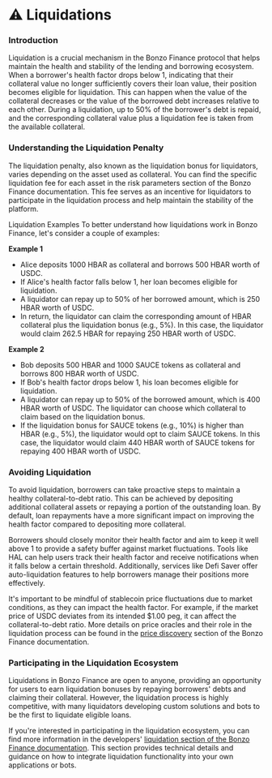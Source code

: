 # ⚠️ Liquidations

### Introduction&#x20;

Liquidation is a crucial mechanism in the Bonzo Finance protocol that helps maintain the health and stability of the lending and borrowing ecosystem. When a borrower's health factor drops below 1, indicating that their collateral value no longer sufficiently covers their loan value, their position becomes eligible for liquidation. This can happen when the value of the collateral decreases or the value of the borrowed debt increases relative to each other. During a liquidation, up to 50% of the borrower's debt is repaid, and the corresponding collateral value plus a liquidation fee is taken from the available collateral.

### Understanding the Liquidation Penalty&#x20;

The liquidation penalty, also known as the liquidation bonus for liquidators, varies depending on the asset used as collateral. You can find the specific liquidation fee for each asset in the risk parameters section of the Bonzo Finance documentation. This fee serves as an incentive for liquidators to participate in the liquidation process and help maintain the stability of the platform.

Liquidation Examples To better understand how liquidations work in Bonzo Finance, let's consider a couple of examples:

**Example 1**

* Alice deposits 1000 HBAR as collateral and borrows 500 HBAR worth of USDC.&#x20;
* If Alice's health factor falls below 1, her loan becomes eligible for liquidation.&#x20;
* A liquidator can repay up to 50% of her borrowed amount, which is 250 HBAR worth of USDC.&#x20;
* In return, the liquidator can claim the corresponding amount of HBAR collateral plus the liquidation bonus (e.g., 5%). In this case, the liquidator would claim 262.5 HBAR for repaying 250 HBAR worth of USDC.

**Example 2**

* Bob deposits 500 HBAR and 1000 SAUCE tokens as collateral and borrows 800 HBAR worth of USDC.&#x20;
* If Bob's health factor drops below 1, his loan becomes eligible for liquidation.&#x20;
* A liquidator can repay up to 50% of the borrowed amount, which is 400 HBAR worth of USDC. The liquidator can choose which collateral to claim based on the liquidation bonus.&#x20;
* If the liquidation bonus for SAUCE tokens (e.g., 10%) is higher than HBAR (e.g., 5%), the liquidator would opt to claim SAUCE tokens. In this case, the liquidator would claim 440 HBAR worth of SAUCE tokens for repaying 400 HBAR worth of USDC.

### Avoiding Liquidation&#x20;

To avoid liquidation, borrowers can take proactive steps to maintain a healthy collateral-to-debt ratio. This can be achieved by depositing additional collateral assets or repaying a portion of the outstanding loan. By default, loan repayments have a more significant impact on improving the health factor compared to depositing more collateral.

Borrowers should closely monitor their health factor and aim to keep it well above 1 to provide a safety buffer against market fluctuations. Tools like HAL can help users track their health factor and receive notifications when it falls below a certain threshold. Additionally, services like Defi Saver offer auto-liquidation features to help borrowers manage their positions more effectively.

It's important to be mindful of stablecoin price fluctuations due to market conditions, as they can impact the health factor. For example, if the market price of USDC deviates from its intended $1.00 peg, it can affect the collateral-to-debt ratio. More details on price oracles and their role in the liquidation process can be found in the [price discovery](https://docs.bonzo.finance) section of the Bonzo Finance documentation.

### Participating in the Liquidation Ecosystem&#x20;

Liquidations in Bonzo Finance are open to anyone, providing an opportunity for users to earn liquidation bonuses by repaying borrowers' debts and claiming their collateral. However, the liquidation process is highly competitive, with many liquidators developing custom solutions and bots to be the first to liquidate eligible loans.

If you're interested in participating in the liquidation ecosystem, you can find more information in the developers' [liquidation section of the Bonzo Finance documentation](https://docs.bonzo.finance/liquidations). This section provides technical details and guidance on how to integrate liquidation functionality into your own applications or bots.
